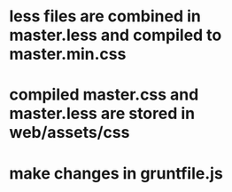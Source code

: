 # less files are combined in master.less and compiled to master.min.css
# compiled master.css and master.less are stored in web/assets/css
# make changes in gruntfile.js

